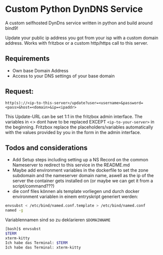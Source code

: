 # Custom Python DynDNS Service

A custom selfhosted DynDns service written in python and build around bind9!

Update your public ip address you got from your isp with a custom domain address.
Works with fritzbox or a custom http/https call to this server.

## Requirements
- Own base Domain Address
- Access to your DNS settings of your base domain

## Request:
```
http(s)://<ip-to-this-server>/update?user=<username>&password=<pass>&host=<domain>&ip=<ipaddr>
```
This Update-URL can be set 1:1 in the fritzbox admin interface. The variables in <> dont have to be replaced EXCEPT `<ip-to-your-server>` in the beginning.
Fritzbox replace the placeholders/variables automatically with the values provided by you in the form in the admin interface.


## Todos and considerations
- Add Setup steps including setting up a NS Record on the common Nameserver to redirect to this service in the README.md
- Maybe add environment variables in the dockerfile to set the zone subdomain and the nameserver domain name, aswell as the ip of the server the container gets installed on (or maybe we can get it from a script/command???)
- die conf files können als template vorliegen und durch docker environment variablen in einem entryskript generiert werden:
```bash
envsubst < /etc/bind/named.conf.template > /etc/bind/named.conf
named -g
```
Variablennamen sind so zu deklarieren `$DOMAINNAME`
```bash
[bash]$ envsubst 
$TERM
xterm-kitty
Ich habe das Terminal: $TERM
Ich habe das Terminal: xterm-kitty
```
